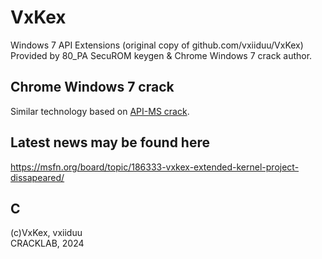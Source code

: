 # VxKex
Windows 7 API Extensions (original copy of github.com/vxiiduu/VxKex)  
Provided by 80_PA SecuROM keygen & Chrome Windows 7 crack author.  

## Chrome Windows 7 crack
Similar technology based on [API-MS crack](https://github.com/Blaukovitch/API-MS-WIN_XP).

## Latest news may be found here
https://msfn.org/board/topic/186333-vxkex-extended-kernel-project-dissapeared/

## C
(c)VxKex, vxiiduu  
CRACKLAB, 2024  
